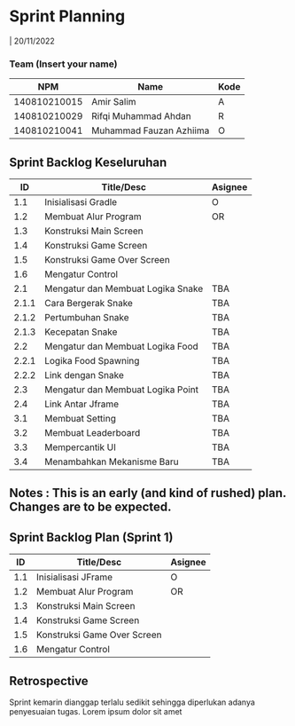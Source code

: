 # Sprint Planning 
| 20/11/2022

### Team (Insert your name)
| NPM           | Name                    | Kode| 
| ------------- |-------------------------|-----|
| 140810210015  | Amir Salim              | A   |
| 140810210029  | Rifqi Muhammad Ahdan    | R   |
| 140810210041  | Muhammad Fauzan Azhiima | O   |

## Sprint Backlog Keseluruhan 
| ID    | Title/Desc | Asignee | 
|-------|------------|---------|
| 1.1   | Inisialisasi Gradle | O | 
| 1.2   | Membuat Alur Program | OR | 
| 1.3   | Konstruksi Main Screen |  | 
| 1.4   | Konstruksi Game Screen |  | 
| 1.5   | Konstruksi Game Over Screen |  | 
| 1.6   | Mengatur Control |  | 
| 2.1   | Mengatur dan Membuat Logika Snake | TBA | 
| 2.1.1 | Cara Bergerak Snake | TBA | 
| 2.1.2 | Pertumbuhan Snake | TBA | 
| 2.1.3 | Kecepatan Snake | TBA | 
| 2.2   | Mengatur dan Membuat Logika Food | TBA | 
| 2.2.1 | Logika Food Spawning | TBA | 
| 2.2.2 | Link dengan Snake | TBA | 
| 2.3   | Mengatur dan Membuat Logika Point | TBA | 
| 2.4   | Link Antar Jframe | TBA | 
| 3.1   | Membuat Setting | TBA | 
| 3.2   | Membuat Leaderboard | TBA | 
| 3.3   | Mempercantik UI | TBA | 
| 3.4   | Menambahkan Mekanisme Baru | TBA | 

## Notes : This is an early (and kind of rushed) plan. Changes are to be expected.


## Sprint Backlog Plan (Sprint 1)
| ID  | Title/Desc | Asignee | 
|-------|------------|---------|
| 1.1   | Inisialisasi JFrame | O | 
| 1.2   | Membuat Alur Program | OR | 
| 1.3   | Konstruksi Main Screen |  | 
| 1.4   | Konstruksi Game Screen |  | 
| 1.5   | Konstruksi Game Over Screen |  | 
| 1.6   | Mengatur Control |  | 

## Retrospective 

Sprint kemarin dianggap terlalu sedikit sehingga diperlukan adanya penyesuaian tugas. Lorem ipsum dolor sit amet
